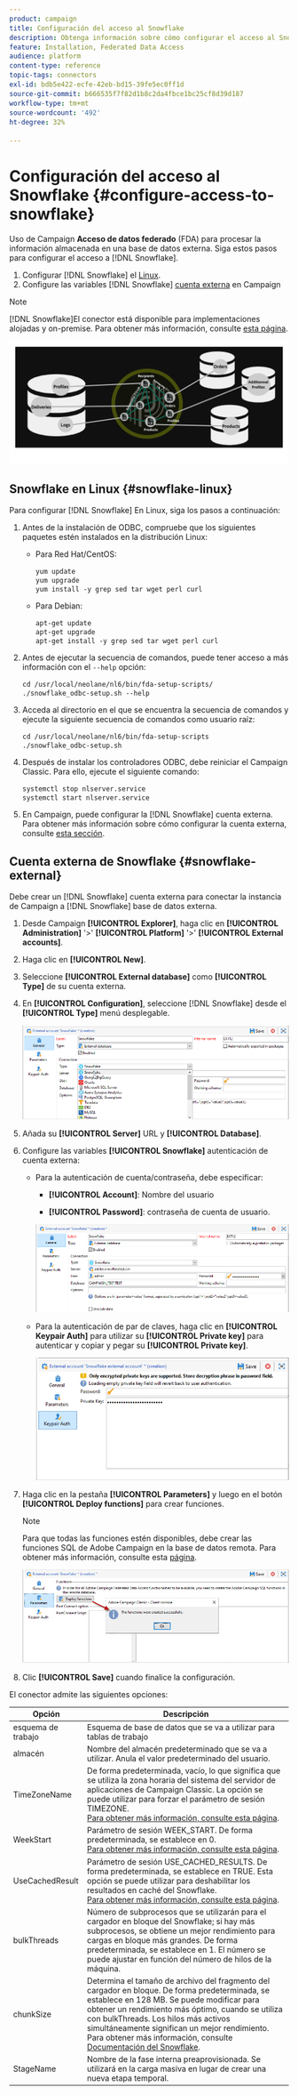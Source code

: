 ```yaml
---
product: campaign
title: Configuración del acceso al Snowflake
description: Obtenga información sobre cómo configurar el acceso al Snowflake en FDA
feature: Installation, Federated Data Access
audience: platform
content-type: reference
topic-tags: connectors
exl-id: bdb5e422-ecfe-42eb-bd15-39fe5ec0ff1d
source-git-commit: b666535f7f82d1b8c2da4fbce1bc25cf8d39d187
workflow-type: tm+mt
source-wordcount: '492'
ht-degree: 32%

---
```


# Configuración del acceso al Snowflake {#configure-access-to-snowflake}

Uso de Campaign **Acceso de datos federado** (FDA) para procesar la información almacenada en una base de datos externa. Siga estos pasos para configurar el acceso a [!DNL Snowflake].

1. Configurar [!DNL Snowflake] el [Linux](#snowflake-linux).
1. Configure las variables [!DNL Snowflake] [cuenta externa](#snowflake-external) en Campaign

>[!NOTE]
>
>[!DNL Snowflake]El conector está disponible para implementaciones alojadas y on-premise. Para obtener más información, consulte [esta página](../../installation/using/capability-matrix.md).

![](assets/snowflake_3.png)

## Snowflake en Linux {#snowflake-linux}

Para configurar [!DNL Snowflake] En Linux, siga los pasos a continuación:

1. Antes de la instalación de ODBC, compruebe que los siguientes paquetes estén instalados en la distribución Linux:

   * Para Red Hat/CentOS:

     ```
     yum update
     yum upgrade
     yum install -y grep sed tar wget perl curl
     ```

   * Para Debian:

     ```
     apt-get update
     apt-get upgrade
     apt-get install -y grep sed tar wget perl curl
     ```

1. Antes de ejecutar la secuencia de comandos, puede tener acceso a más información con el `--help` opción:

   ```
   cd /usr/local/neolane/nl6/bin/fda-setup-scripts/
   ./snowflake_odbc-setup.sh --help
   ```

1. Acceda al directorio en el que se encuentra la secuencia de comandos y ejecute la siguiente secuencia de comandos como usuario raíz:

   ```
   cd /usr/local/neolane/nl6/bin/fda-setup-scripts
   ./snowflake_odbc-setup.sh
   ```

1. Después de instalar los controladores ODBC, debe reiniciar el Campaign Classic. Para ello, ejecute el siguiente comando:

   ```
   systemctl stop nlserver.service
   systemctl start nlserver.service
   ```

1. En Campaign, puede configurar la [!DNL Snowflake] cuenta externa. Para obtener más información sobre cómo configurar la cuenta externa, consulte [esta sección](#snowflake-external).

## Cuenta externa de Snowflake {#snowflake-external}

Debe crear un [!DNL Snowflake] cuenta externa para conectar la instancia de Campaign a [!DNL Snowflake] base de datos externa.

1. Desde Campaign **[!UICONTROL Explorer]**, haga clic en **[!UICONTROL Administration]** &#39;>&#39; **[!UICONTROL Platform]** &#39;>&#39; **[!UICONTROL External accounts]**.

1. Haga clic en **[!UICONTROL New]**.

1. Seleccione **[!UICONTROL External database]** como **[!UICONTROL Type]** de su cuenta externa.

1. En **[!UICONTROL Configuration]**, seleccione [!DNL Snowflake] desde el **[!UICONTROL Type]** menú desplegable.

   ![](assets/snowflake_5.png)

1. Añada su **[!UICONTROL Server]** URL y **[!UICONTROL Database]**.

1. Configure las variables **[!UICONTROL Snowflake]** autenticación de cuenta externa:

   * Para la autenticación de cuenta/contraseña, debe especificar:

      * **[!UICONTROL Account]**: Nombre del usuario

      * **[!UICONTROL Password]**: contraseña de cuenta de usuario.

     ![](assets/snowflake.png)

   * Para la autenticación de par de claves, haga clic en **[!UICONTROL Keypair Auth]** para utilizar su **[!UICONTROL Private key]** para autenticar y copiar y pegar su **[!UICONTROL Private key]**.

     ![](assets/snowflake_4.png)

1. Haga clic en la pestaña **[!UICONTROL Parameters]** y luego en el botón **[!UICONTROL Deploy functions]** para crear funciones.

   >[!NOTE]
   >
   >Para que todas las funciones estén disponibles, debe crear las funciones SQL de Adobe Campaign en la base de datos remota. Para obtener más información, consulte esta [página](../../configuration/using/adding-additional-sql-functions.md).

   ![](assets/snowflake_2.png)

1. Clic **[!UICONTROL Save]** cuando finalice la configuración.

El conector admite las siguientes opciones:

| Opción | Descripción |
|---|---|
| esquema de trabajo | Esquema de base de datos que se va a utilizar para tablas de trabajo |
| almacén | Nombre del almacén predeterminado que se va a utilizar. Anula el valor predeterminado del usuario. |
| TimeZoneName | De forma predeterminada, vacío, lo que significa que se utiliza la zona horaria del sistema del servidor de aplicaciones de Campaign Classic. La opción se puede utilizar para forzar el parámetro de sesión TIMEZONE. <br>[Para obtener más información, consulte esta página](https://docs.snowflake.net/manuals/sql-reference/parameters.html#timezone). |
| WeekStart | Parámetro de sesión WEEK_START. De forma predeterminada, se establece en 0. <br>[Para obtener más información, consulte esta página](https://docs.snowflake.com/en/sql-reference/parameters.html#week-start). |
| UseCachedResult | Parámetro de sesión USE_CACHED_RESULTS. De forma predeterminada, se establece en TRUE. Esta opción se puede utilizar para deshabilitar los resultados en caché del Snowflake. <br>[Para obtener más información, consulte esta página](https://docs.snowflake.net/manuals/user-guide/querying-persisted-results.html). |
| bulkThreads | Número de subprocesos que se utilizarán para el cargador en bloque del Snowflake; si hay más subprocesos, se obtiene un mejor rendimiento para cargas en bloque más grandes. De forma predeterminada, se establece en 1. El número se puede ajustar en función del número de hilos de la máquina. |
| chunkSize | Determina el tamaño de archivo del fragmento del cargador en bloque. De forma predeterminada, se establece en 128 MB. Se puede modificar para obtener un rendimiento más óptimo, cuando se utiliza con bulkThreads. Los hilos más activos simultáneamente significan un mejor rendimiento. <br>Para obtener más información, consulte [Documentación del Snowflake](https://docs.snowflake.net/manuals/sql-reference/sql/put.html). |
| StageName | Nombre de la fase interna preaprovisionada. Se utilizará en la carga masiva en lugar de crear una nueva etapa temporal. |
